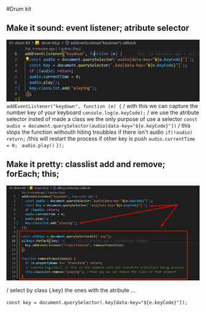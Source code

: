 #Drum kit

## Make it sound: event listener; atribute selector

![first attemp](./img/Screenshot_4.png)
`addEventListener("keydown", function (e) {`
/ with this we can capture the number key of your keyboard
`console.log(e.keyCode);`
/ we use the atribute selector insted of made a class we the only purpose of use a selector
`const audio = document.querySelector(audio[data-key="${e.keyCode}"])`
/ this stops the function withouth hiting troubbles if there isn't audio
`if(!audio) return;`
/this will restart the process if other key is push
`audio.currentTime = 0; `
`audio.play()`
`});`

## Make it pretty: classlist add and remove; forEach; this;

![first attemp classlist](./img/Screenshot_1.png)

/ select by class (.key) the ones with the atribute ...

`const key = document.querySelector(.key[data-key="${e.keyCode}"]);`
